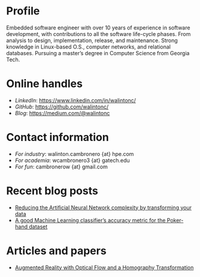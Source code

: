 # Profile

Embedded software engineer with over 10 years of experience in software development,
with contributions to all the software life-cycle phases. From analysis to design,
implementation, release, and maintenance. Strong knowledge in Linux-based O.S.,
computer networks, and relational databases. Pursuing a master’s degree in Computer
Science from Georgia Tech.

# Online handles

- *LinkedIn*: https://www.linkedin.com/in/walintonc/
- *GitHub*: https://github.com/walintonc/
- *Blog*: https://medium.com/@walintonc

# Contact information

- *For industry*: walinton.cambronero {at} hpe.com
- *For academia*: wcambronero3 {at} gatech.edu
- *For fun*:      cambronerow {at} gmail.com

# Recent blog posts

- [Reducing the Artificial Neural Network complexity by transforming your data][blog-ml-pokerhand-transformation]
- [A good Machine Learning classifier’s accuracy metric for the Poker-hand dataset][blog-ml-pokerhand-metric]

# Articles and papers

- [Augmented Reality with Optical Flow and a Homography Transformation][paper-cv-augmented-reality]
<!-- Links -->

[paper-cv-augmented-reality]: https://github.com/walintonc/cv/raw/master/augmented_reality_computer_vision.pdf
[blog-ml-pokerhand-metric]: https://medium.com/@walintonc/a-good-machine-learning-classifiers-accuracy-metric-for-the-poker-hand-dataset-44cc3456b66d
[blog-ml-pokerhand-transformation]: https://medium.com/@walintonc/reducing-the-artificial-neural-network-complexity-by-transforming-your-data-37ff50d94562
